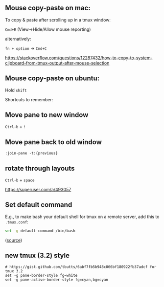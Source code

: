 
## Mouse copy-paste on mac:

To copy & paste after scrolling up in a tmux window:

`Cmd+R` (View->Hide/Allow mouse reporting)

alternatively:

`fn + option` -> `Cmd+C`

https://stackoverflow.com/questions/12287432/how-to-copy-to-system-clipboard-from-tmux-output-after-mouse-selection

## Mouse copy-paste on ubuntu:

Hold `shift`

Shortcuts to remember:

## Move pane to new window

`Ctrl-b` + `!`

## Move pane back to old window

`:join-pane -t:{previous}`

## rotate through layouts

`Ctrl-b` + `space`

https://superuser.com/a/493057

## Set default command

E.g., to make bash your default shell for tmux on a remote server, add this to `.tmux.conf`:

```bash
set -g default-command /bin/bash
```

([source](https://unix.stackexchange.com/a/214086))


## new tmux (3.2) style

```
# https://gist.github.com/tbutts/6abf7fb5b948c066bf180922fb37adcf for tmux 3.2
set -g pane-border-style fg=white
set -g pane-active-border-style fg=cyan,bg=cyan
```
